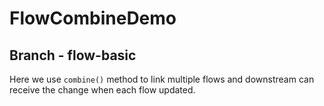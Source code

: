 # FlowCombineDemo

## Branch - flow-basic

Here we use `combine()` method to link multiple flows and downstream can receive the change 
when each flow updated.